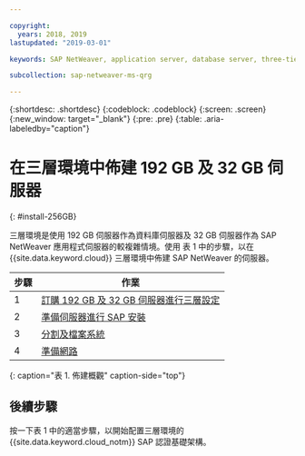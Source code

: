 ```yaml
---

copyright:
  years: 2018, 2019
lastupdated: "2019-03-01"

keywords: SAP NetWeaver, application server, database server, three-tier

subcollection: sap-netweaver-ms-qrg

---
```


{:shortdesc: .shortdesc}
{:codeblock: .codeblock}
{:screen: .screen}
{:new_window: target="_blank"}
{:pre: .pre}
{:table: .aria-labeledby="caption"}

# 在三層環境中佈建 192 GB 及 32 GB 伺服器
{: #install-256GB}

三層環境是使用 192 GB 伺服器作為資料庫伺服器及 32 GB 伺服器作為 SAP NetWeaver 應用程式伺服器的較複雜情境。使用 表 1 中的步驟，以在 {{site.data.keyword.cloud}} 三層環境中佈建 SAP NetWeaver 的伺服器。

|步驟 |作業 |
| --- | --- |
|1 |[訂購 192 GB 及 32 GB 伺服器進行三層設定](/docs/infrastructure/sap-netweaver-ms-qrg?topic=sap-netweaver-ms-qrg-install_three_tier) |
|2 |[準備伺服器進行 SAP 安裝](/docs/infrastructure/sap-netweaver-ms-qrg?topic=sap-netweaver-ms-qrg-prepare_256GB) |
|3 |[分割及檔案系統](/docs/infrastructure/sap-netweaver-ms-qrg?topic=sap-netweaver-ms-qrg-3-partitioning-and-file-systems) |
|4 |[準備網路](/docs/infrastructure/sap-netweaver-ms-qrg?topic=sap-netweaver-ms-qrg-network) |
{: caption="表 1. 佈建概觀" caption-side="top"}

## 後續步驟

按一下表 1 中的適當步驟，以開始配置三層環境的 {{site.data.keyword.cloud_notm}} SAP 認證基礎架構。

